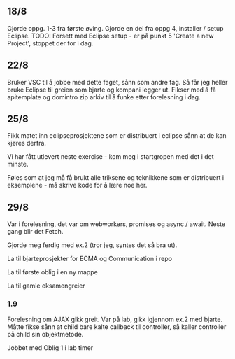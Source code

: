 ## 18/8 
Gjorde oppg. 1-3 fra første øving. Gjorde en del fra oppg 4, installer / setup Eclipse. 
  TODO: Forsett med Eclipse setup - er på punkt 5 'Create a new Project', stoppet der for i dag.

## 22/8
Bruker VSC til å jobbe med dette faget, sånn som andre fag. 
Så får jeg heller bruke Eclipse til greien som bjarte og kompani legger ut.
Fikser med å få apitemplate og domintro zip arkiv til å funke etter forelesning i dag.

## 25/8 
Fikk matet inn eclipseprosjektene som er distribuert i eclipse sånn at de kan kjøres derfra.

Vi har fått utlevert neste exercise - kom meg i startgropen med det i det minste.

Føles som at jeg må få brukt alle triksene og teknikkene som er distribuert i eksemplene - må skrive kode for å lære noe her.


## 29/8 
Var i forelesning, det var om webworkers, promises og async / await.
Neste gang blir det Fetch.

Gjorde meg ferdig med ex.2 (tror jeg, syntes det så bra ut).

La til bjarteprosjekter for ECMA og Communication i repo

La til første oblig i en ny mappe

La til gamle eksamengreier

### 1.9
Forelesning om AJAX gikk greit.
Var på lab, gikk igjennom ex.2 med bjarte. Måtte fikse sånn at child bare kalte callback til controller, så kaller controller på child sin objektmetode.

Jobbet med Oblig 1 i lab timer